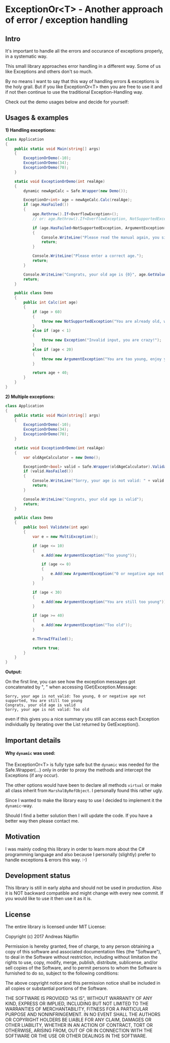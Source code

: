 # ExceptionOr\<T\> - Another approach of error / exception handling 

## Intro
It's important to handle all the errors and occurance of exceptions properly, in a systematic way.

This small library approaches error handling in a different way. Some of us like Exceptions and others don't so much.

By no means I want to say that this way of handling errors & exceptions is the holy grail. But if you like ExceptionOr\<T\> then you are free to use it and if not then continue to use the traditional Exception-Handling way.

Check out the demo usages below and decide for yourself:

## Usages & examples

**1) Handling exceptions:**

```csharp
class Application
{
    public static void Main(string[] args)
    {
        ExceptionOrDemo(-10);
        ExceptionOrDemo(34);
        ExceptionOrDemo(70);
    }

    static void ExceptionOrDemo(int realAge)
    {
        dynamic newAgeCalc = Safe.Wrapper(new Demo());

        ExceptionOr<int> age = newAgeCalc.Calc(realAge);
        if (age.HasFailed())
        {
            age.Rethrow().If<OverflowException>();
            // or: age.Rethrow().If<OverflowException, NotSupportedException>();

            if (age.HasFailed<NotSupportedException, ArgumentException>())
            {
                Console.WriteLine("Please read the manual again, you simply use the class in a wrong way!");
                return;
            }

            Console.WriteLine("Please enter a correct age.");
            return;
        }

        Console.WriteLine("Congrats, your old age is {0}", age.GetValue());
        return;
    }

    public class Demo
    {
        public int Calc(int age)
        {
            if (age > 60)
            {
                throw new NotSupportedException("You are already old, we cannot make you older sorry!");
            }
            else if (age < 1)
            {
                throw new Exception("Invalid input, you are crazy!");
            }
            else if (age < 20)
            {
                throw new ArgumentException("You are too young, enjoy your life first.");
            }

            return age + 40;
        }
    }
}
```

**2) Multiple exceptions:**

```csharp
class Application
{
    public static void Main(string[] args)
    {
        ExceptionOrDemo(-10);
        ExceptionOrDemo(34);
        ExceptionOrDemo(70);
    }

    static void ExceptionOrDemo(int realAge)
    {
        var oldAgeCalculator = new Demo();

        ExceptionOr<bool> valid = Safe.Wrapper(oldAgeCalculator).Validate(realAge);
        if (valid.HasFailed())
        {
            Console.WriteLine("Sorry, your age is not valid: " + valid.GetException().Message);
            return;
        }

        Console.WriteLine("Congrats, your old age is valid");
        return;
    }

    public class Demo
    {
        public bool Validate(int age)
        {
            var e = new MultiException();

            if (age <= 10)
            {
                e.Add(new ArgumentException("Too young"));

                if (age <= 0)
                {
                    e.Add(new ArgumentException("0 or negative age not supported"));
                }
            }

            if (age < 30)
            {
                e.Add(new ArgumentException("You are still too young"));
            }

            if (age >= 40)
            {
                e.Add(new ArgumentException("Too old"));
            }

            e.ThrowIfFailed();

            return true;
        }
    }
}
```

**Output:**

On the first line, you can see how the exception messages got concatenated by ", " when accessing (Get)Exception.Message:

```
Sorry, your age is not valid: Too young, 0 or negative age not supported, You are still too young
Congrats, your old age is valid
Sorry, your age is not valid: Too old
```
even if this gives you a nice summary you still can access each Exception individually by iterating over the List<Exception> returned by GetException().


## Important details
#### Why ```dynamic``` was used:

The ExceptionOr\<T\> is fully type safe but the ```dynamic``` was needed for the Safe.Wrapper(...) only in order to proxy the methods and intercept the Exceptions (if any occur). 

The other options would have been to declare all methods ```virtual``` or make all class inherit from ```MarshalByRefObject```. I personally found this rather ugly.

Since I wanted to make the library easy to use I decided to implement it the ```dynamic```-way.

Should I find a better solution then I will update the code. If you have a better way then please contact me.

## Motivation

I was mainly coding this library in order to learn more about the C# programming language and also because I personally (slightly) prefer to handle exceptions & errors this way. :-)

## Development status

This library is still in early alpha and should not be used in production. Also it is NOT backward compatible and might change with every new commit. If you would like to use it then use it as it is.


## License

The entire library is licensed under MIT License:

Copyright (c) 2017 Andreas Näpflin

Permission is hereby granted, free of charge, to any person obtaining a copy
of this software and associated documentation files (the "Software"), to deal
in the Software without restriction, including without limitation the rights
to use, copy, modify, merge, publish, distribute, sublicense, and/or sell
copies of the Software, and to permit persons to whom the Software is
furnished to do so, subject to the following conditions:

The above copyright notice and this permission notice shall be included in all
copies or substantial portions of the Software.

THE SOFTWARE IS PROVIDED "AS IS", WITHOUT WARRANTY OF ANY KIND, EXPRESS OR
IMPLIED, INCLUDING BUT NOT LIMITED TO THE WARRANTIES OF MERCHANTABILITY,
FITNESS FOR A PARTICULAR PURPOSE AND NONINFRINGEMENT. IN NO EVENT SHALL THE
AUTHORS OR COPYRIGHT HOLDERS BE LIABLE FOR ANY CLAIM, DAMAGES OR OTHER
LIABILITY, WHETHER IN AN ACTION OF CONTRACT, TORT OR OTHERWISE, ARISING FROM,
OUT OF OR IN CONNECTION WITH THE SOFTWARE OR THE USE OR OTHER DEALINGS IN THE
SOFTWARE.
